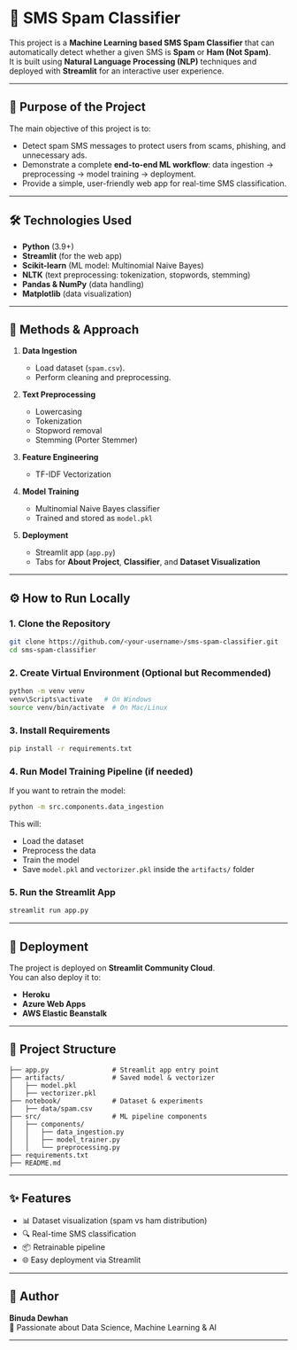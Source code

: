 # 📩 SMS Spam Classifier  

This project is a **Machine Learning based SMS Spam Classifier** that can automatically detect whether a given SMS is **Spam** or **Ham (Not Spam)**.  
It is built using **Natural Language Processing (NLP)** techniques and deployed with **Streamlit** for an interactive user experience.  

---

## 📌 Purpose of the Project
The main objective of this project is to:
- Detect spam SMS messages to protect users from scams, phishing, and unnecessary ads.  
- Demonstrate a complete **end-to-end ML workflow**: data ingestion → preprocessing → model training → deployment.  
- Provide a simple, user-friendly web app for real-time SMS classification.  

---

## 🛠️ Technologies Used
- **Python** (3.9+)  
- **Streamlit** (for the web app)  
- **Scikit-learn** (ML model: Multinomial Naive Bayes)  
- **NLTK** (text preprocessing: tokenization, stopwords, stemming)  
- **Pandas & NumPy** (data handling)  
- **Matplotlib** (data visualization)  

---

## 🔬 Methods & Approach
1. **Data Ingestion**  
   - Load dataset (`spam.csv`).  
   - Perform cleaning and preprocessing.  

2. **Text Preprocessing**  
   - Lowercasing  
   - Tokenization  
   - Stopword removal  
   - Stemming (Porter Stemmer)  

3. **Feature Engineering**  
   - TF-IDF Vectorization  

4. **Model Training**  
   - Multinomial Naive Bayes classifier  
   - Trained and stored as `model.pkl`  

5. **Deployment**  
   - Streamlit app (`app.py`)  
   - Tabs for **About Project**, **Classifier**, and **Dataset Visualization**  

---

## ⚙️ How to Run Locally  

### 1. Clone the Repository
```bash
git clone https://github.com/<your-username>/sms-spam-classifier.git
cd sms-spam-classifier
```

### 2. Create Virtual Environment (Optional but Recommended)
```bash
python -m venv venv
venv\Scripts\activate   # On Windows
source venv/bin/activate  # On Mac/Linux
```

### 3. Install Requirements
```bash
pip install -r requirements.txt
```

### 4. Run Model Training Pipeline (if needed)
If you want to retrain the model:  
```bash
python -m src.components.data_ingestion
```

This will:
- Load the dataset  
- Preprocess the data  
- Train the model  
- Save `model.pkl` and `vectorizer.pkl` inside the `artifacts/` folder  

### 5. Run the Streamlit App
```bash
streamlit run app.py
```

---

## 🚀 Deployment
The project is deployed on **Streamlit Community Cloud**.  
You can also deploy it to:  
- **Heroku**  
- **Azure Web Apps**  
- **AWS Elastic Beanstalk**  

---

## 📂 Project Structure
```
├── app.py                # Streamlit app entry point
├── artifacts/            # Saved model & vectorizer
│   ├── model.pkl
│   ├── vectorizer.pkl
├── notebook/             # Dataset & experiments
│   ├── data/spam.csv
├── src/                  # ML pipeline components
│   ├── components/
│   │   ├── data_ingestion.py
│   │   ├── model_trainer.py
│   │   └── preprocessing.py
├── requirements.txt
├── README.md
```

---

## ✨ Features
- 📊 Dataset visualization (spam vs ham distribution)  
- 🔍 Real-time SMS classification  
- 📦 Retrainable pipeline  
- 🌐 Easy deployment via Streamlit  

---

## 👤 Author
**Binuda Dewhan**  
🚀 Passionate about Data Science, Machine Learning & AI  

---
